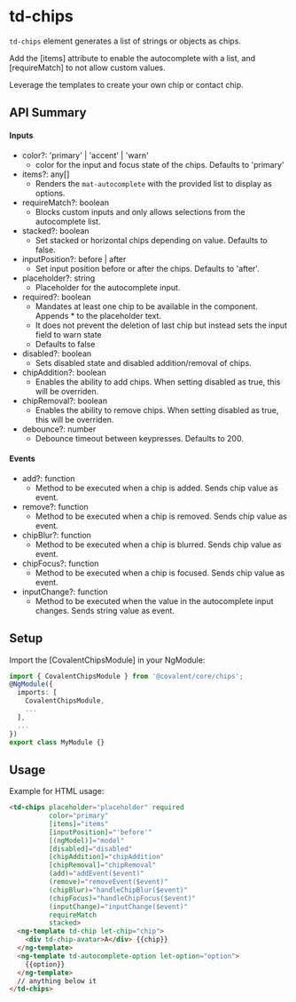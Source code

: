 # td-chips

`td-chips` element generates a list of strings or objects as chips.

Add the [items] attribute to enable the autocomplete with a list, and [requireMatch] to not allow custom values.

Leverage the templates to create your own chip or contact chip.

## API Summary

#### Inputs

+ color?: 'primary' | 'accent' | 'warn'
  + color for the input and focus state of the chips. Defaults to 'primary'
+ items?: any[]
  + Renders the `mat-autocomplete` with the provided list to display as options.
+ requireMatch?: boolean
  + Blocks custom inputs and only allows selections from the autocomplete list.
+ stacked?: boolean
  + Set stacked or horizontal chips depending on value. Defaults to false.
+ inputPosition?: before | after
  + Set input position before or after the chips. Defaults to 'after'.
+ placeholder?: string
  + Placeholder for the autocomplete input.
+ required?: boolean
  + Mandates at least one chip to be available in the component. Appends * to the placeholder text. 
  + It does not prevent the deletion of last chip but instead sets the input field to warn state
  + Defaults to false
+ disabled?: boolean
  + Sets disabled state and disabled addition/removal of chips.
+ chipAddition?: boolean
  + Enables the ability to add chips. When setting disabled as true, this will be overriden. 
+ chipRemoval?: boolean
  + Enables the ability to remove chips. When setting disabled as true, this will be overriden. 
+ debounce?: number
  + Debounce timeout between keypresses. Defaults to 200.

#### Events

+ add?: function
  + Method to be executed when a chip is added. Sends chip value as event.
+ remove?: function
  + Method to be executed when a chip is removed. Sends chip value as event.
+ chipBlur?: function
  + Method to be executed when a chip is blurred. Sends chip value as event.
+ chipFocus?: function
  + Method to be executed when a chip is focused. Sends chip value as event.
+ inputChange?: function
  + Method to be executed when the value in the autocomplete input changes. Sends string value as event.

## Setup

Import the [CovalentChipsModule] in your NgModule:

```typescript
import { CovalentChipsModule } from '@covalent/core/chips';
@NgModule({
  imports: [
    CovalentChipsModule,
    ...
  ],
  ...
})
export class MyModule {}
```

## Usage

Example for HTML usage:

```html
<td-chips placeholder="placeholder" required
          color="primary"
          [items]="items"
          [inputPosition]="'before'"
          [(ngModel)]="model"
          [disabled]="disabled" 
          [chipAddition]="chipAddition"
          [chipRemoval]="chipRemoval"
          (add)="addEvent($event)"
          (remove)="removeEvent($event)"
          (chipBlur)="handleChipBlur($event)"
          (chipFocus)="handleChipFocus($event)"
          (inputChange)="inputChange($event)"
          requireMatch
          stacked>
  <ng-template td-chip let-chip="chip">
    <div td-chip-avatar>A</div> {{chip}}
  </ng-template>
  <ng-template td-autocomplete-option let-option="option">
    {{option}}
  </ng-template>
  // anything below it
</td-chips>  
```
